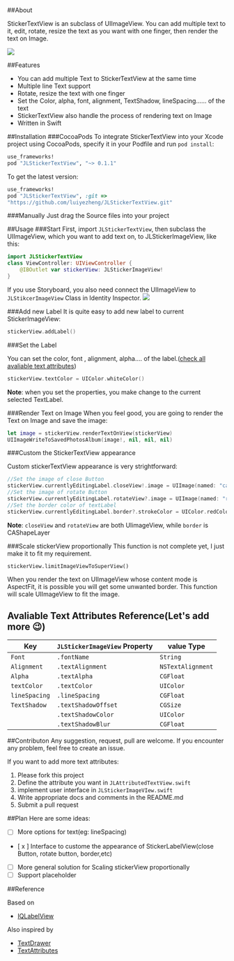 ##About

StickerTextView is an subclass of UIImageView. You can add multiple text to it, edit, rotate, resize the text as you want with one finger, then render the text on Image.

![](https://github.com/luiyezheng/JLStickerTextView/blob/master/demoScreenshot.jpg)

##Features
* You can add multiple Text to StickerTextView at the same time
* Multiple line Text support
* Rotate, resize the text with one finger
* Set the Color, alpha, font, alignment, TextShadow, lineSpacing...... of the text
* StickerTextView also handle the process of rendering text on Image
* Written in Swift

##Installation
###CocoaPods
To integrate StickerTextView into your Xcode project using CocoaPods, specify it in your Podfile and run `pod install`:

```Ruby
use_frameworks!
pod "JLStickerTextView", "~> 0.1.1"
```
To get the latest version:
```Ruby
use_frameworks!
pod "JLStickerTextView", :git =>
"https://github.com/luiyezheng/JLStickerTextView.git"
```

###Manually
Just drag the Source files into your project

##Usage
###Start
First, import `JLStickerTextView`, then subclass the UIImageView, which you want to add text on, to JLStickerImageView, like this:

```Swift
import JLStickerTextView
class ViewController: UIViewController {
	@IBOutlet var stickerView: JLStickerImageView!
}
```

If you use Storyboard, you also need connect the UIImageView to `JLStikcerImageView` Class in Identity Inspector.
![](https://github.com/luiyezheng/JLStickerTextView/blob/master/Inspector.png)

###Add new Label
It is quite easy to add new label to current StickerImageView:
```Swift
stickerView.addLabel()
```

###Set the Label

You can set the color, font , alignment, alpha.... of the label.(<a href="#list">check all avaliable text attributes</a>)


```Swift
stickerView.textColor = UIColor.whiteColor()
```			

**Note**: when you set the properties, you make change to the current selected TextLabel.

###Render Text on Image
When you feel good, you are going to render the Text on Image and save the image:

```Swift
let image = stickerView.renderTextOnView(stickerView)
UIImageWriteToSavedPhotosAlbum(image!, nil, nil, nil)
```

###Custom the StickerTextView appearance 

Custom stickerTextView appearance is very strightforward:

```swift
//Set the image of close Button
stickerView.currentlyEditingLabel.closeView!.image = UIImage(named: "cancel")
//Set the image of rotate Button
stickerView.currentlyEditingLabel.rotateView?.image = UIImage(named: "rotate")
//Set the border color of textLabel
stickerView.currentlyEditingLabel.border?.strokeColor = UIColor.redColor().CGColor

```
**Note**: `closeView` and `rotateView` are both UIimageView, while `border` is CAShapeLayer

###Scale stickerView  proportionally
This function is not complete yet, I just make it to fit my requirement.

```
stickerView.limitImageViewToSuperView()
```

When you render the text on UIImageView whose content mode is AspectFit, it is possible you will get some unwanted border. This function will scale UIImageView to fit the image. 

<h2><a id="list">Avaliable Text Attributes Reference(Let's add more 😉)</a></h2>

|Key                                      | `JLStickerImageView` Property | value Type     |
| ------------------------- | ------------------------------ | ------------- |
| `Font`                                | `.fontName`                              | `String`            |
| `Alignment`                       | `.textAlignment`                       | `NSTextAlignment` |
| `Alpha`                              | `.textAlpha`                               | `CGFloat `      |
| `textColor`                        | `.textColor`                                | `UIColor`        |
| `lineSpacing`                    | `.lineSpacing`                            | `CGFloat`       |
|`TextShadow`                    | `.textShadowOffset`                 | `CGSize`         |
|     										 |	`.textShadowColor`                  | `UIColor`        |
|											 |	`.textShadowBlur`                    | `CGFloat`       |		

##Contributon
Any suggestion, request, pull are welcome. If you encounter any problem, feel free to create an issue.

If you want to add more text attributes:

1. Please fork this project
2. Define the attribute you want in `JLAttributedTextView.swift` 
3. implement user interface in `JLStickerImageVIew.swift`
4. Write appropriate docs and comments in the README.md
5. Submit a pull request

##Plan
Here are some ideas:

- [ ] More options for text(eg: lineSpacing)
- [ x ] Interface to custome the appearance of StickerLabelView(close Button, rotate button, border,etc)
- [ ] More general solution for Scaling stickerView proportionally
- [ ] Support placeholder

##Reference

Based on 

* [IQLabelView](https://github.com/kcandr/IQLabelView)

Also inspired by

*  [TextDrawer](https://github.com/remirobert/TextDrawer)
* [TextAttributes](https://github.com/delba/TextAttributes)




